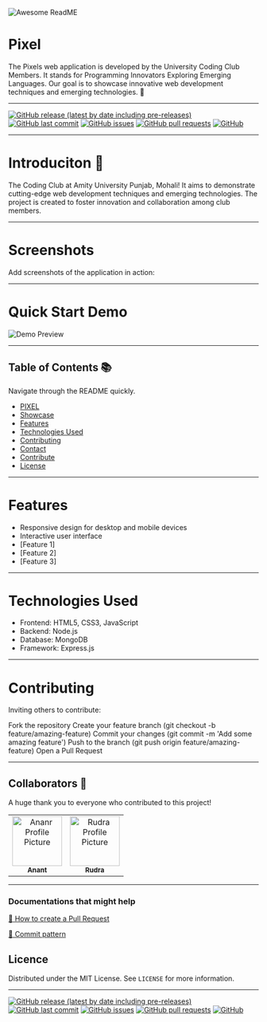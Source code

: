 ![Awesome ReadME](https://github.com/pottekkat/awesome-readme/raw/master/header.png)

<h1>Pixel</h1> 

The Pixels web application is developed by the University Coding Club Members. It stands for Programming Innovators Exploring Emerging Languages. Our goal is to showcase innovative web development techniques and emerging technologies. 🙂

---

[![GitHub release (latest by date including pre-releases)](https://img.shields.io/github/v/release/navendu-pottekkat/awesome-readme?include_prereleases)](https://img.shields.io/github/v/release/navendu-pottekkat/awesome-readme?include_prereleases)
[![GitHub last commit](https://img.shields.io/github/last-commit/navendu-pottekkat/awesome-readme)](https://img.shields.io/github/last-commit/navendu-pottekkat/awesome-readme)
[![GitHub issues](https://img.shields.io/github/issues-raw/navendu-pottekkat/awesome-readme)](https://img.shields.io/github/issues-raw/navendu-pottekkat/awesome-readme)
[![GitHub pull requests](https://img.shields.io/github/issues-pr/navendu-pottekkat/awesome-readme)](https://img.shields.io/github/issues-pr/navendu-pottekkat/awesome-readme)
[![GitHub](https://img.shields.io/github/license/navendu-pottekkat/awesome-readme)](https://img.shields.io/github/license/navendu-pottekkat/awesome-readme)

---

# Introduciton 🌟

The Coding Club at Amity University Punjab, Mohali! It aims to demonstrate cutting-edge web development techniques and emerging technologies. The project is created to foster innovation and collaboration among club members.

---

# Screenshots

Add screenshots of the application in action:

---

# Quick Start Demo

![Demo Preview](https://picsu.photos/1920/1080)

---

## Table of Contents 📚
Navigate through the README quickly.
- [PIXEL](#Introduction)
- [Showcase](#Screenshots)
- [Features](#Features)
- [Technologies Used](#Technologies-Used)
- [Contributing](#Contributing)
- [Contact](#Contact)
- [Contribute](#contribute)
- [License](#License)

---

# Features

- Responsive design for desktop and mobile devices
- Interactive user interface
- [Feature 1]
- [Feature 2]
- [Feature 3]

---

# Technologies Used

- Frontend: HTML5, CSS3, JavaScript
- Backend: Node.js
- Database: MongoDB
- Framework: Express.js

---

# Contributing

Inviting others to contribute:

Fork the repository
Create your feature branch (git checkout -b feature/amazing-feature)
Commit your changes (git commit -m 'Add some amazing feature')
Push to the branch (git push origin feature/amazing-feature)
Open a Pull Request

---

<h2 id="colab">Collaborators 🤝</h2>

<p>A huge thank you to everyone who contributed to this project!</p>
<table>
<tr>

<td align="center">
<a href="https://github.com/Robo-shep">
<img src="https://avatars.githubusercontenom/u/61896274?v=4" width="100px;" alt="Ananr Profile Picture"/><br>
<sub>
<b>Anant </b>
</sub>
</a>
</td>

<td align="center">
<a href="https://github.com/Rudra00codes">
<img src="https://avatars.githubusercontentom/u/22236218?v=4" width="100px;" alt="Rudra Profile Picture"/><br>
<sub>
<b>Rudra </b>
</sub>
</a>
</td>

</tr>
</table>

---

<h3>Documentations that might help</h3>

[📝 How to create a Pull Request](https://www.atlassian.com/br/git/tutorials/making-a-pull-request)

[💾 Commit pattern](https://gist.github.com/joshbuchea/6f47e86d2510bce28f8e7f42ae84c716)


## Licence

Distributed under the MIT License. See `LICENSE` for more information.

---

[![GitHub release (latest by date including pre-releases)](https://img.shields.io/github/v/release/navendu-pottekkat/awesome-readme?include_prereleases)](https://img.shields.io/github/v/release/navendu-pottekkat/awesome-readme?include_prereleases)
[![GitHub last commit](https://img.shields.io/github/last-commit/navendu-pottekkat/awesome-readme)](https://img.shields.io/github/last-commit/navendu-pottekkat/awesome-readme)
[![GitHub issues](https://img.shields.io/github/issues-raw/navendu-pottekkat/awesome-readme)](https://img.shields.io/github/issues-raw/navendu-pottekkat/awesome-readme)
[![GitHub pull requests](https://img.shields.io/github/issues-pr/navendu-pottekkat/awesome-readme)](https://img.shields.io/github/issues-pr/navendu-pottekkat/awesome-readme)
[![GitHub](https://img.shields.io/github/license/navendu-pottekkat/awesome-readme)](https://img.shields.io/github/license/navendu-pottekkat/awesome-readme)












